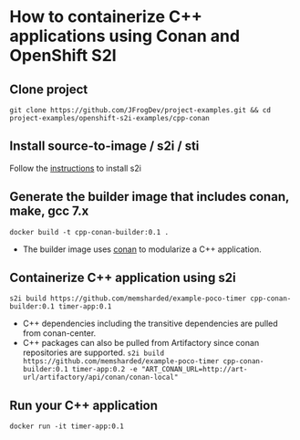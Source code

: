 # How to containerize C++ applications using Conan and OpenShift S2I #

## Clone project ##
``` git clone https://github.com/JFrogDev/project-examples.git && cd project-examples/openshift-s2i-examples/cpp-conan ```

## Install source-to-image / s2i / sti ##
Follow the [instructions](https://github.com/openshift/source-to-image#installation) to install s2i

## Generate the builder image that includes conan, make, gcc 7.x ##
``` docker build -t cpp-conan-builder:0.1 . ```

* The builder image uses [conan](http://docs.conan.io/en/latest/introduction.html) to modularize a C++ application.


## Containerize C++ application using s2i ##
```s2i build https://github.com/memsharded/example-poco-timer cpp-conan-builder:0.1 timer-app:0.1```

* C++ dependencies including the transitive dependencies are pulled from conan-center. 
* C++ packages can also be pulled from Artifactory since conan repositories are supported.
``` s2i build https://github.com/memsharded/example-poco-timer cpp-conan-builder:0.1 timer-app:0.2 -e "ART_CONAN_URL=http://art-url/artifactory/api/conan/conan-local" ```


## Run your C++ application ##
```docker run -it timer-app:0.1```


